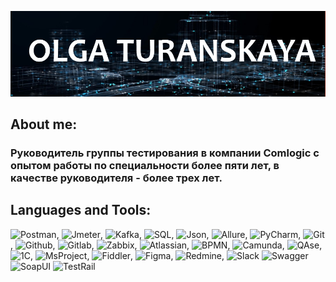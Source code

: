 ![Header](https://github.com/turanskaya/turanskaya/blob/main/assets/NameSurname.jpg)

## About me: 
### Руководитель группы тестирования в компании Comlogic с опытом работы по специальности более пяти лет, в качестве руководителя - более трех лет.

## Languages and Tools:
![Postman](https://img.shields.io/badge/Postman-09799e?style=for-the-bage&logo=Postman),
![Jmeter](https://img.shields.io/badge/-Jmeter-09799e?style=for-the-bage&logo=Apache%20Jmeter&logoColor=C60004),
![Kafka](https://img.shields.io/badge/-KafkaTool-09799e?logo=Apache%20Kafka&logoColor=6a329f),
![SQL](https://img.shields.io/badge/-SQL-09799e?logo=mysql&logoColor=000000),
![Json](https://img.shields.io/badge/-JSON-09799e?logo=json&logoColor=000000),
![Allure](https://img.shields.io/badge/-AllureTestOps-09799e?style=for-the-bage&logo=Allure),
![PyCharm](https://img.shields.io/badge/-PyCharm-09799e?logo=PyCharm&logoColor=000000),
![Git](https://img.shields.io/badge/-Git-09799e?logo=Git),
![Github](https://img.shields.io/badge/-Github-09799e?logo=Github&logoColor=000000),
![Gitlab](https://img.shields.io/badge/-Gitlab-09799e?logo=Gitlab),
![Zabbix](https://img.shields.io/badge/-Zabbix-09799e?logo=Zabbix),
![Atlassian](https://img.shields.io/badge/-Atlassian-09799e?logo=Atlassian&logoColor=06459c),
![BPMN](https://img.shields.io/badge/-BPMN-09799e?logo=BPMN),
![Camunda](https://img.shields.io/badge/-Camunda-09799e?logo=camunda),
![QAse](https://img.shields.io/badge/-QAse-09799e?logo=QAse),
![1C](https://img.shields.io/badge/-1C-09799e?logo=1C),
![MsProject](https://img.shields.io/badge/-MSProject-09799e?logo=MSProject),
![Fiddler](https://img.shields.io/badge/-Fiddler-09799e?logo=fiddler&logoColor=06459c),
![Figma](https://img.shields.io/badge/-Figma-09799e?logo=figma),
![Redmine](https://img.shields.io/badge/-Redmine-09799e?logo=redmine&logoColor=C60004),
![Slack](https://img.shields.io/badge/-Slack-09799e?logo=slack&logoColor=fadf00)
![Swagger](https://img.shields.io/badge/-Swagger-09799e?logo=swagger)
![SoapUI](https://img.shields.io/badge/-SoapUI-09799e?logo=soapui)
![TestRail](https://img.shields.io/badge/-TestRail-09799e?logo=testrail)



